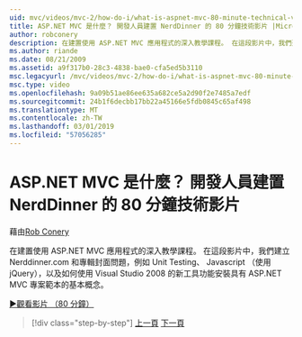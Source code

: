 ```yaml
---
uid: mvc/videos/mvc-2/how-do-i/what-is-aspnet-mvc-80-minute-technical-video-for-developers-building-nerddinner
title: ASP.NET MVC 是什麼？ 開發人員建置 NerdDinner 的 80 分鐘技術影片 |Microsoft Docs
author: robconery
description: 在建置使用 ASP.NET MVC 應用程式的深入教學課程。 在這段影片中，我們建立 Nerddinner.com，同時也涵蓋的問題，例如單元測試基本概念...
ms.author: riande
ms.date: 08/21/2009
ms.assetid: a9f317b0-28c3-4838-bae0-cfa5ed5b3110
msc.legacyurl: /mvc/videos/mvc-2/how-do-i/what-is-aspnet-mvc-80-minute-technical-video-for-developers-building-nerddinner
msc.type: video
ms.openlocfilehash: 9a09b51ae86ee635a682ce5a2d90f2e7485a7edf
ms.sourcegitcommit: 24b1f6decbb17bb22a45166e5fdb0845c65af498
ms.translationtype: MT
ms.contentlocale: zh-TW
ms.lasthandoff: 03/01/2019
ms.locfileid: "57056285"
---
```

<a name="what-is-aspnet-mvc-80-minute-technical-video-for-developers-building-nerddinner"></a>ASP.NET MVC 是什麼？ 開發人員建置 NerdDinner 的 80 分鐘技術影片
====================
藉由[Rob Conery](https://github.com/robconery)

在建置使用 ASP.NET MVC 應用程式的深入教學課程。 在這段影片中，我們建立 Nerddinner.com 和專輯封面問題，例如 Unit Testing、 Javascript （使用 jQuery），以及如何使用 Visual Studio 2008 的新工具功能安裝具有 ASP.NET MVC 專案範本的基本概念。

[&#9654;觀看影片 （80 分鐘）](https://channel9.msdn.com/Blogs/ASP-NET-Site-Videos/what-is-aspnet-mvc-80-minute-technical-video-for-developers-building-nerddinner)

> [!div class="step-by-step"]
> [上一頁](displaying-a-table-of-database-data.md)
> [下一頁](why-aspnet-mvc-3-minute-overview-video-for-decision-makers.md)

